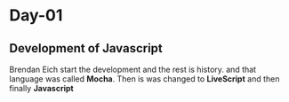 # Day-01

## Development of Javascript

Brendan Eich start the development and the rest is history.
and that language was called **Mocha**.
Then is was changed to **LiveScript** and then finally **Javascript**